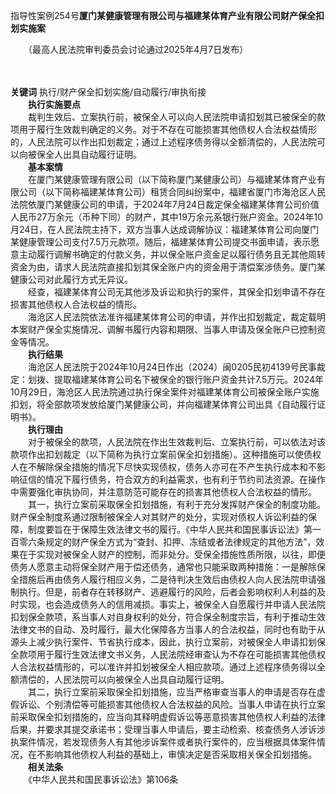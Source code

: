 指导性案例254号**厦门某健康管理有限公司与福建某体育产业有限公司财产保全扣划实施案**

　　（最高人民法院审判委员会讨论通过2025年4月7日发布）

　　

**关键词** 执行/财产保全扣划实施/自动履行/审执衔接  
　　**执行实施要点**  
　　裁判生效后、立案执行前，被保全人可以向人民法院申请扣划其已被保全的款项用于履行生效裁判确定的义务。对于不存在可能损害其他债权人合法权益情形的，人民法院可以作出扣划裁定；通过上述程序债务得以全额清偿的，人民法院可以向被保全人出具自动履行证明。  
　　**基本案情**  
　　在厦门某健康管理有限公司（以下简称厦门某健康公司）与福建某体育产业有限公司（以下简称福建某体育公司）租赁合同纠纷案中，福建省厦门市海沧区人民法院依厦门某健康公司的申请，于2024年7月24日裁定保全福建某体育公司价值人民币27万余元（币种下同）的财产，其中19万余元系银行账户资金。2024年10月24日，在人民法院主持下，双方当事人达成调解协议：福建某体育公司向厦门某健康管理公司支付7.5万元款项。随后，福建某体育公司提交书面申请，表示愿意主动履行调解书确定的付款义务，并以保全账户资金足以履行债务且无其他周转资金为由，请求人民法院直接扣划其保全账户内的资金用于清偿案涉债务。厦门某健康公司对此履行方式无异议。  
　　经查，福建某体育公司无其他涉及诉讼和执行的案件，其保全扣划申请不存在损害其他债权人合法权益的情形。  
　　海沧区人民法院依法准许福建某体育公司的申请，并作出扣划裁定，裁定载明本案财产保全实施情况、调解书履行内容和期限、当事人申请及保全账户已控制资金等情况。  
　　**执行结果**  
　　海沧区人民法院于2024年10月24日作出（2024）闽0205民初4139号民事裁定：划拨、提取福建某体育公司名下被保全的银行账户资金共计7.5万元。2024年10月29日，海沧区人民法院通过执行保全案件对福建某体育公司被保全账户实施扣划，将全部款项发放给厦门某健康公司，并向福建某体育公司出具《自动履行证明书》。  
　　**执行理由**  
　　对于被保全的款项，人民法院在作出生效裁判后、立案执行前，可以依法对该款项作出扣划裁定（以下简称为执行立案前保全扣划措施）。这种措施可以使债权人在不解除保全措施的情况下尽快实现债权，债务人亦可在不产生执行成本和不影响征信的情况下履行债务，符合双方的利益需求，也有利于节约司法资源。在操作中需要强化审执协同，并注意防范可能存在的损害其他债权人合法权益的情形。  
　　其一，执行立案前采取保全扣划措施，有利于充分发挥财产保全的制度功能。财产保全制度系通过限制被保全人对其财产的处分，实现对债权人诉讼利益的保障，制度要旨在于保障生效法律文书的履行。《中华人民共和国民事诉讼法》第一百零六条规定的财产保全方式为“查封、扣押、冻结或者法律规定的其他方法”，效果在于实现对被保全人财产的控制，而非处分。受保全措施性质所限，以往，即便债务人愿意主动将保全财产用于偿还债务，通常也只能采取两种措施：一是解除保全措施后再由债务人履行相应义务，二是待判决生效后由债权人向人民法院申请强制执行。但是，前者存在转移财产、逃避履行的风险，后者会影响权利人利益的及时实现，也会造成债务人的信用减损。事实上，被保全人自愿履行并申请人民法院扣划保全款项，系当事人对自身权利的处分，符合保全制度宗旨，有利于推动生效法律文书的自动、及时履行，最大化保障各方当事人的合法权益，同时也有助于从源头上减少执行案件、节省执行成本，因此，执行立案前，对被保全人申请扣划保全款项用于履行生效法律文书义务，人民法院经审查认为不存在可能损害其他债权人合法权益情形的，可以准许并扣划被保全人相应款项。通过上述程序债务得以全额清偿的，人民法院可以向被保全人出具自动履行证明。  
　　其二，执行立案前采取保全扣划措施，应当严格审查当事人的申请是否存在虚假诉讼、个别清偿等可能损害其他债权人合法权益的风险。当事人申请在执行立案前采取保全扣划措施的，应当向其释明虚假诉讼等恶意损害其他债权人利益的法律后果，并要求其提交承诺书；受理当事人申请后，要主动检索、核查债务人涉诉涉执案件情况，若发现债务人有其他涉诉案件或者执行案件的，应当根据具体案件情况，在不影响其他债权人利益的基础上，审慎决定是否采取相关保全扣划措施。  
　　**相关法条**  
　　《中华人民共和国民事诉讼法》第106条

